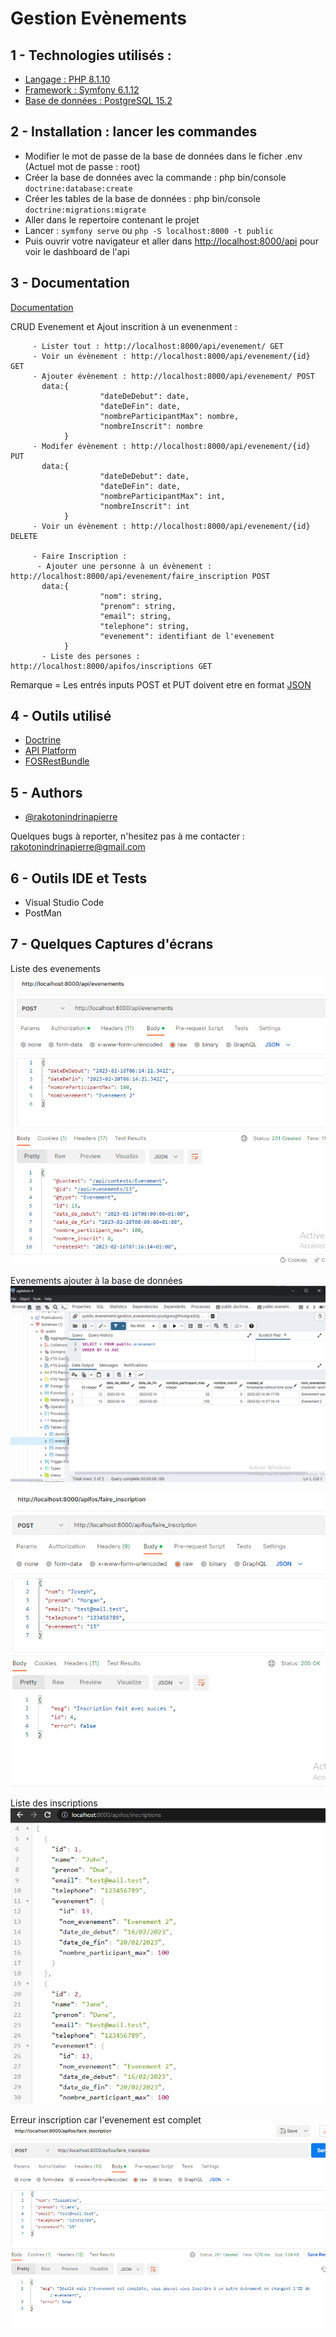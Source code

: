 # Gestion Evènements


## 1 - Technologies utilisés :

 - [Langage : PHP 8.1.10](https://www.php.net/releases/8.1/en.php)
 - [Framework : Symfony 6.1.12](https://symfony.com/doc/current/index.html)
 - [Base de données : PostgreSQL 15.2](https://www.postgresql.org/docs/current/index.html)


## 2 - Installation : lancer les commandes

 - Modifier le mot de passe de la base de données dans le ficher .env (Actuel mot de passe : root)
 - Créer la base de données avec la commande : php bin/console `doctrine:database:create`
 - Créer les tables de la base de données : php bin/console `doctrine:migrations:migrate`
 - Aller dans le repertoire contenant le projet
 - Lancer : `symfony serve` ou `php -S localhost:8000 -t public`
 - Puis ouvrir votre navigateur et aller dans [http://localhost:8000/api](http://localhost:8000/api) pour voir le dashboard de l'api

 




## 3 - Documentation

[Documentation](https://linktodocumentation)

CRUD Evenement et Ajout inscrition à un evenenment :
         
         - Lister tout : http://localhost:8000/api/evenement/ GET
         - Voir un évènement : http://localhost:8000/api/evenement/{id} GET
         - Ajouter évènement : http://localhost:8000/api/evenement/ POST 
           data:{
                        "dateDeDebut": date,
                        "dateDeFin": date,
                        "nombreParticipantMax": nombre,
                        "nombreInscrit": nombre
                }
         - Modifer évènement : http://localhost:8000/api/evenement/{id} PUT 
           data:{
                        "dateDeDebut": date,
                        "dateDeFin": date,
                        "nombreParticipantMax": int,
                        "nombreInscrit": int
                }
         - Voir un évènement : http://localhost:8000/api/evenement/{id} DELETE

         - Faire Inscription :
          - Ajouter une personne à un évènement : http://localhost:8000/api/evenement/faire_inscription POST 
           data:{
                        "nom": string,
                        "prenom": string,
                        "email": string,
                        "telephone": string,
                        "evenement": identifiant de l'evenement
                }
           - Liste des persones : http://localhost:8000/apifos/inscriptions GET


Remarque = Les entrés inputs POST et PUT doivent etre en format [JSON](https://developer.mozilla.org/fr/docs/Learn/JavaScript/Objects/JSON)

## 4 - Outils utilisé
 - [Doctrine](https://symfony.com/doc/current/doctrine.html)
 - [API Platform](https://api-platform.com/)
 - [FOSRestBundle](https://github.com/FriendsOfSymfony/FOSRestBundle)
## 5 - Authors

- [@rakotonindrinapierre](https://www.github.com/rakotonindrinapierre)

Quelques bugs à reporter, n'hesitez pas à me contacter : [rakotonindrinapierre@gmail.com](mailto:rakotonindrinapierre@gmail.com)

## 6 - Outils IDE et Tests

 - Visual Studio Code
 - PostMan
## 7 - Quelques Captures d'écrans

Liste des evenements
![Liste des evenements](https://raw.githubusercontent.com/pierrealexandre1995/gestion-evenements/main/screenshots/1.png)


Evenements ajouter à la base de données
![Evenements ajouter à la base de données](https://raw.githubusercontent.com/pierrealexandre1995/gestion-evenements/main/screenshots/2.png)

![Faire Inscription](https://raw.githubusercontent.com/pierrealexandre1995/gestion-evenements/main/screenshots/4.png)


Liste des inscriptions
![Liste des inscriptions](https://raw.githubusercontent.com/pierrealexandre1995/gestion-evenements/main/screenshots/5.png)


Erreur inscription car l'evenement est complet
![Erreur inscription car l'evenement est complet](https://raw.githubusercontent.com/pierrealexandre1995/gestion-evenements/main/screenshots/6.png)




